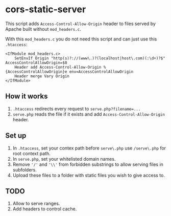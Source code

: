 # cors-static-server

This script adds `Access-Control-Allow-Origin` header to files served by Apache built without `mod_headers.c`.

With this `mod_headers.c` you do not need this script and can just use this `.htaccess`:

```
<IfModule mod_headers.c>
    SetEnvIf Origin "http(s)?://(www\.)?(localhost|host\.com)(:\d+)?$" AccessControlAllowOrigin=$0
    Header add Access-Control-Allow-Origin %{AccessControlAllowOrigin}e env=AccessControlAllowOrigin
    Header merge Vary Origin
</IfModule>
```

## How it works
1. `.htaccess` redirects every request to `serve.php?filename=...`
1. `serve.php` reads the file if it exists and add `Access-Control-Allow-Origin` header.


## Set up

1. In `.htaccess`, set your contex path before `serve\.php` use `/serve\.php` for root context path.
1. In `serve.php`, set your whitelisted domain names.
1. Remove `'/'` and `'\\'` from forbidden substrings to allow serving files in subfolders.
1. Upload these files to a folder with static files you wish to give access to.


## TODO

1. Allow to serve ranges.
1. Add headers to control cache.
